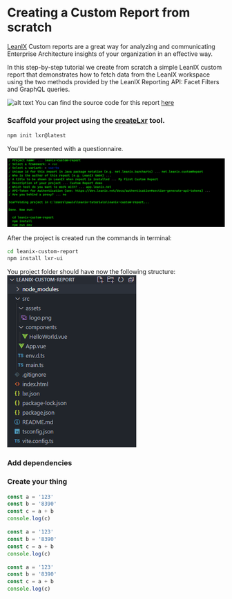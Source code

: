 # Creating a Custom Report from scratch

[LeanIX](//www.leanix.net) Custom reports are a great way for analyzing and communicating Enterprise Architecture insights of your organization in an effective way.

In this step-by-step tutorial we create from scratch a simple LeanIX custom report that demonstrates how to fetch data from the LeanIX workspace using the two methods provided by the LeanIX Reporting API: Facet Filters and GraphQL queries.

![alt text](//images.ctfassets.net/yadj1kx9rmg0/wtrHxeu3zEoEce2MokCSi/cf6f68efdcf625fdc060607df0f3baef/quwowooybuqbl6ntboz3.jpg)
You can find the source code for this report <a href="//www.google.com" target="_blank">here</a>

### Scaffold your project using the [createLxr](https://www.npmjs.com/package/create-lxr) tool.
```bash
npm init lxr@latest
```
You'll be presented with a questionnaire.

![alt text](//raw.githubusercontent.com/fazendadosoftware/lxr-ui/docs-v2/packages/docs/src/assets/img/tutorials/01/01.png)

After the project is created run the commands in terminal:

```bash
cd leanix-custom-report
npm install lxr-ui
```

You project folder should have now the following structure:
![alt text](//raw.githubusercontent.com/fazendadosoftware/lxr-ui/docs-v2/packages/docs/src/assets/img/tutorials/01/02.png)

### Add dependencies

### Create your thing

```javascript
const a = '123'
const b = '8390'
const c = a + b
console.log(c)
```


```javascript
const a = '123'
const b = '8390'
const c = a + b
console.log(c)
```



```javascript
const a = '123'
const b = '8390'
const c = a + b
console.log(c)
```

